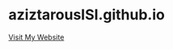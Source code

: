 # aziztarousISI.github.io
[Visit My Website]([https://www.yourwebsite.com](https://eportfolio-host.web.app)https://eportfolio-host.web.app)
